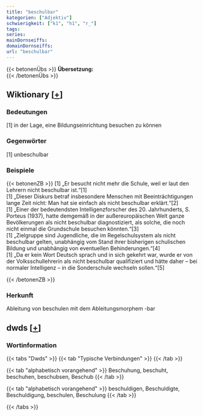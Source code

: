 ```yaml
---
title: "beschulbar"
kategorien: ["Adjektiv"]
schwierigkeit: ["k1", "h1", "r_"]
tags:
series:
mainDornseiffs:
domainDornseiffs:
url: "beschulbar"
---
```


{{< betonenÜbs >}}
**Übersetzung:**  
{{< /betonenÜbs >}}

## Wiktionary [[+](https://de.wiktionary.org/wiki/beschulbar)]

### Bedeutungen
[1] in der Lage, eine Bildungseinrichtung besuchen zu können  

### Gegenwörter
[1] unbeschulbar  

### Beispiele
{{< betonenZB >}}
[1] „Er besucht nicht mehr die Schule, weil er laut den Lehrern nicht beschulbar ist.“[1]  
[1] „Dieser Diskurs betraf insbesondere Menschen mit Beeinträchtigungen lange Zeit nicht: Man hat sie einfach als nicht beschulbar erklärt.“[2]  
[1] „Einer der bedeutendsten Intelligenzforscher des 20. Jahrhunderts, S. Porteus (1937), hatte demgemäß in der außereuropäischen Welt ganze Bevölkerungen als nicht beschulbar diagnostiziert, als solche, die noch nicht einmal die Grundschule besuchen könnten.“[3]  
[1] „Zielgruppe sind Jugendliche, die im Regelschulsystem als nicht beschulbar gelten, unabhängig vom Stand ihrer bisherigen schulischen Bildung und unabhängig von eventuellen Behinderungen.“[4]  
[1] „Da er kein Wort Deutsch sprach und in sich gekehrt war, wurde er von der Volksschullehrerin als nicht beschulbar qualifiziert und hätte daher – bei normaler Intelligenz – in die Sonderschule wechseln sollen.“[5]  

{{< /betonenZB >}}
### Herkunft
Ableitung von beschulen mit dem Ableitungsmorphem -bar  



## dwds [[+](https://www.dwds.de/wb/beschulbar)]

### Wortinformation
{{< tabs "Dwds" >}}
{{< tab "Typische Verbindungen" >}}
{{< /tab >}}

{{< tab "alphabetisch vorangehend" >}}
Beschuhung, beschuht, beschuhen, beschubsen, Beschub
{{< /tab >}}

{{< tab "alphabetisch vorangehend" >}}
beschuldigen, Beschuldigte, Beschuldigung, beschulen, Beschulung
{{< /tab >}}

{{< /tabs >}}

